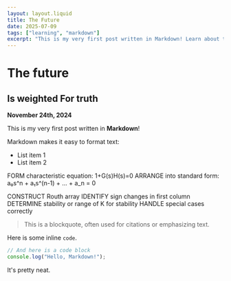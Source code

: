 ```yaml
---
layout: layout.liquid
title: The Future
date: 2025-07-09
tags: ["learning", "markdown"]
excerpt: "This is my very first post written in Markdown! Learn about the basics of formatting text with Markdown."
---
```


# The future
## Is weighted For truth

**November 24th, 2024**

This is my very first post written in **Markdown**!

Markdown makes it easy to format text:

*   List item 1
*   List item 2

FORM characteristic equation: 1+G(s)H(s)=0
ARRANGE into standard form: a₀s^n + a₁s^(n-1) + ... + a_n = 0


CONSTRUCT Routh array
IDENTIFY sign changes in first column
DETERMINE stability or range of K for stability
HANDLE special cases correctly

> This is a blockquote, often used for citations or emphasizing text.

Here is some inline `code`.

```javascript
// And here is a code block
console.log("Hello, Markdown!");
```

It's pretty neat. 